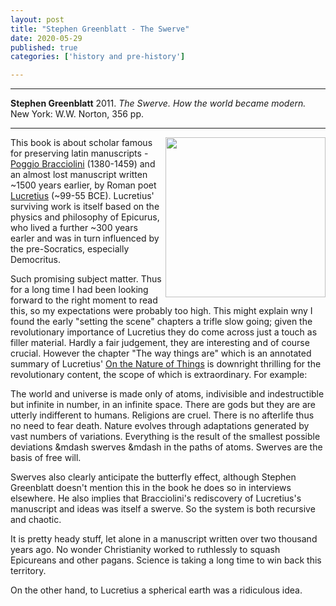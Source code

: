```yaml
---
layout: post
title: "Stephen Greenblatt - The Swerve"
date: 2020-05-29
published: true
categories: ['history and pre-history']

---
```



***
<b>Stephen Greenblatt</b> 2011. _The Swerve. How the world became modern._ New York: W.W. Norton, 356 pp.

***


<img align="right" src="https://upload.wikimedia.org/wikipedia/en/5/5d/The_Swerve_-_How_the_World_Became_Modern.jpg"  width="256"  alt="" />

This book is about scholar famous for preserving latin manuscripts - [Poggio Bracciolini](https://en.wikipedia.org/wiki/Poggio_Bracciolini) (1380-1459) and an almost lost manuscript written ~1500 years earlier, by Roman poet [Lucretius](https://en.wikipedia.org/wiki/Lucretius) (~99-55 BCE). Lucretius' surviving work is itself based on the physics and philosophy of Epicurus, who lived a further ~300 years earler and was in turn influenced by the pre-Socratics, especially Democritus.

Such promising subject matter. Thus for a long time I had been looking forward to the right moment to read this, so my expectations were probably too high.  This might explain wny I found the early "setting the scene" chapters a trifle slow going; given the revolutionary importance of Lucretius they do come across just a touch as filler material.  Hardly a fair judgement, they are interesting and of course crucial.  However the chapter "The way things are" which is an annotated summary of Lucretius' [On the Nature of Things](https://en.wikipedia.org/wiki/De_rerum_natura) is downright thrilling for the revolutionary content, the scope of which is extraordinary.  For example:  

The world and universe is made only of atoms, indivisible and indestructible but infinite in number, in an infinite space.  There are gods but they are are utterly indifferent to humans. Religions are cruel.  There is no afterlife thus no need to fear death.    Nature evolves through adaptations generated by vast numbers of variations.  Everything is the result of the smallest possible deviations &mdash swerves &mdash in the paths of atoms.  Swerves are the basis of free will.

Swerves also clearly anticipate the butterfly effect, although Stephen Greenblatt doesn't mention this in the book he does so in interviews elsewhere.  He also implies that Bracciolini's rediscovery of Lucretius's manuscript and ideas was itself a swerve.  So the system is both recursive and chaotic.

It is pretty heady stuff, let alone in a manuscript written over two thousand years ago.  No wonder Christianity worked to ruthlessly to squash Epicureans and other pagans.  Science is taking a long time to win back this territory.

On the other hand, to Lucretius a spherical earth was a ridiculous idea.    
